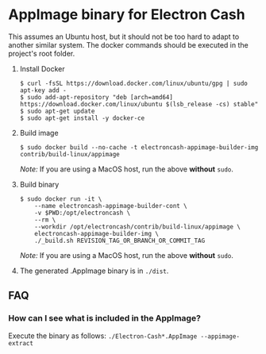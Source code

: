 AppImage binary for Electron Cash
============================

This assumes an Ubuntu host, but it should not be too hard to adapt to another
similar system. The docker commands should be executed in the project's root
folder.

1. Install Docker

    ```
    $ curl -fsSL https://download.docker.com/linux/ubuntu/gpg | sudo apt-key add -
    $ sudo add-apt-repository "deb [arch=amd64] https://download.docker.com/linux/ubuntu $(lsb_release -cs) stable"
    $ sudo apt-get update
    $ sudo apt-get install -y docker-ce
    ```

2. Build image

    ```
    $ sudo docker build --no-cache -t electroncash-appimage-builder-img contrib/build-linux/appimage
    ```

    _Note:_ If you are using a MacOS host, run the above **without** `sudo`.

3. Build binary

    ```
    $ sudo docker run -it \
        --name electroncash-appimage-builder-cont \
        -v $PWD:/opt/electroncash \
        --rm \
        --workdir /opt/electroncash/contrib/build-linux/appimage \
        electroncash-appimage-builder-img \
        ./_build.sh REVISION_TAG_OR_BRANCH_OR_COMMIT_TAG
    ```

    _Note:_ If you are using a MacOS host, run the above **without** `sudo`.

4. The generated .AppImage binary is in `./dist`.


## FAQ

### How can I see what is included in the AppImage?
Execute the binary as follows: `./Electron-Cash*.AppImage --appimage-extract`
